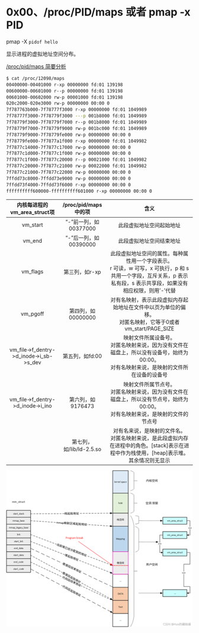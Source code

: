# 0x00、/proc/PID/maps 或者 pmap -x PID

pmap -X `pidof hello`

显示进程的虚拟地址空间分布。


[/proc/pid/maps 简要分析](https://www.cnblogs.com/arnoldlu/p/10272466.html)

```bash
$ cat /proc/12098/maps
00400000-00401000 r-xp 00000000 fd:01 139198                             /root/elf_write/ftrace/main
00600000-00601000 r--p 00000000 fd:01 139198                             /root/elf_write/ftrace/main
00601000-00602000 rw-p 00001000 fd:01 139198                             /root/elf_write/ftrace/main
020c2000-020e3000 rw-p 00000000 00:00 0                                  [heap]
7f787763b000-7f78777f3000 r-xp 00000000 fd:01 1049989                    /usr/lib64/libc-2.17.so
7f78777f3000-7f78779f3000 ---p 001b8000 fd:01 1049989                    /usr/lib64/libc-2.17.so
7f78779f3000-7f78779f7000 r--p 001b8000 fd:01 1049989                    /usr/lib64/libc-2.17.so
7f78779f7000-7f78779f9000 rw-p 001bc000 fd:01 1049989                    /usr/lib64/libc-2.17.so
7f78779f9000-7f78779fe000 rw-p 00000000 00:00 0 
7f78779fe000-7f7877a1f000 r-xp 00000000 fd:01 1049982                    /usr/lib64/ld-2.17.so
7f7877c14000-7f7877c17000 rw-p 00000000 00:00 0 
7f7877c1d000-7f7877c1f000 rw-p 00000000 00:00 0 
7f7877c1f000-7f7877c20000 r--p 00021000 fd:01 1049982                    /usr/lib64/ld-2.17.so
7f7877c20000-7f7877c21000 rw-p 00022000 fd:01 1049982                    /usr/lib64/ld-2.17.so
7f7877c21000-7f7877c22000 rw-p 00000000 00:00 0 
7ffdd73c8000-7ffdd73e9000 rw-p 00000000 00:00 0                          [stack]
7ffdd73f4000-7ffdd73f6000 r-xp 00000000 00:00 0                          [vdso]
ffffffffff600000-ffffffffff601000 r-xp 00000000 00:00 0                  [vsyscall]
```

| 内核每进程的vm_area_struct项      | /proc/pid/maps中的项 | 含义     |
| :----:        |    :----:   |          :----: |
|vm_start|	“-”前一列，如00377000|	此段虚拟地址空间起始地址|
|vm_end|	“-”后一列，如00390000|	此段虚拟地址空间结束地址|
|vm_flags|	第三列，如r-xp|	此段虚拟地址空间的属性。每种属性用一个字段表示。 <br>r 可读，w 可写，x 可执行，p 和 s 共用一个字段，互斥关系，p 表示私有段，s 表示共享段，如果没有相应权限，则用’-’代替
|vm_pgoff|	第四列，如00000000|	对有名映射，表示此段虚拟内存起始地址在文件中以页为单位的偏移。<br>对匿名映射，它等于0或者vm_start/PAGE_SIZE
|vm_file->f_dentry->d_inode->i_sb->s_dev|	第五列，如fd:00|	映射文件所属设备号。<br>对匿名映射来说，因为没有文件在磁盘上，所以没有设备号，始终为00:00。<br>对有名映射来说，是映射的文件所在设备的设备号
|vm_file->f_dentry->d_inode->i_ino|	第六列，如9176473|	映射文件所属节点号。<br>对匿名映射来说，因为没有文件在磁盘上，所以没有节点号，始终为00:00。<br>对有名映射来说，是映射的文件的节点号
| 	|第七列，如/lib/ld-2.5.so|	对有名来说，是映射的文件名。<br>对匿名映射来说，是此段虚拟内存在进程中的角色。[stack]表示在进程中作为栈使用，[heap]表示堆。其余情况则无显示

![1](../../pic/linux/memory/process_virtual_space.png)